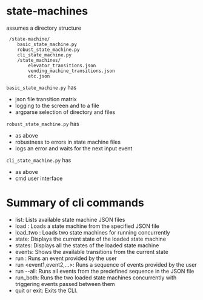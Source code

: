# state-machines

assumes a directory structure
```
 /state-machine/
    basic_state_machine.py
    robust_state_machine.py
    cli_state_machine.py
    /state_machines/
        elevator_transitions.json
        vending_machine_transitions.json
        etc.json
```

`basic_state_machine.py` has
* json file transition matrix
* logging to the screen and to a file
* argparse selection of directory and files

`robust_state_machine.py` has
* as above
* robustness to errors in state machine files
* logs an error and waits for the next input event

`cli_state_machine.py` has
* as above
* cmd user interface

# Summary of cli commands 
* list: Lists available state machine JSON files
* load <filename>: Loads a state machine from the specified JSON file
* load_two <filename1> <filename2>: Loads two state machines for running concurrently
* state: Displays the current state of the loaded state machine
* states: Displays all the states of the loaded state machine
* events: Shows the available transitions from the current state
* run <event>: Runs an event provided by the user
* run <event1,event2,...>: Runs a sequence of events provided by the user
* run --all: Runs all events from the predefined sequence in the JSON file
* run_both: Runs the two loaded state machines concurrently with triggering events passed between them
* quit or exit: Exits the CLI.





